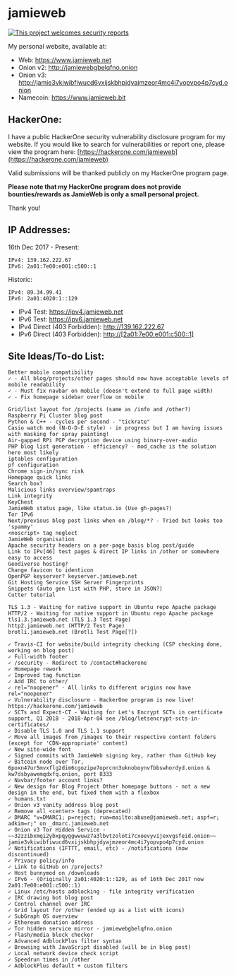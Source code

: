 # jamieweb

[![This project welcomes security reports](https://img.shields.io/badge/This%20project%20welcomes%20security%20reports-hackerone%2ecom%2fjamieweb-brightgreen.svg)](https://hackerone.com/jamieweb)

My personal website, available at:

* Web: https://www.jamieweb.net
* Onion v2: http://jamiewebgbelqfno.onion
* Onion v3: http://jamie3vkiwibfiwucd6vxijskbhpjdyajmzeor4mc4i7yopvpo4p7cyd.onion
* Namecoin: https://www.jamieweb.bit

## HackerOne:

I have a public HackerOne security vulnerability disclosure program for my website. If you would like to search for vulnerabilities or report one, please view the program here: [https://hackerone.com/jamieweb](https://hackerone.com/jamieweb)

Valid submissions will be thanked publicly on my HackerOne program page.

**Please note that my HackerOne program does not provide bounties/rewards as JamieWeb is only a small personal project.**

Thank you!

## IP Addresses:

16th Dec 2017 - Present:

    IPv4: 139.162.222.67
    IPv6: 2a01:7e00:e001:c500::1
    
Historic:

    IPv4: 89.34.99.41
    IPv6: 2a01:4020:1::129
    
* IPv4 Test: https://ipv4.jamieweb.net
* IPv6 Test: https://ipv6.jamieweb.net
* IPv4 Direct (403 Forbidden): http://139.162.222.67
* IPv6 Direct (403 Forbidden): <a href="http://[2a01:7e00:e001:c500::1]">http://[2a01:7e00:e001:c500::1]</a>

## Site Ideas/To-do List:
    Better mobile compatibility
    ✓ - All blog/projects/other pages should now have acceptable levels of mobile readability
    ✓ - Must fix navbar on mobile (doesn't extend to full page width)
    ✓ - Fix homepage sidebar overflow on mobile
      
    Grid/list layout for /projects (same as /info and /other?)
    Raspberry Pi Cluster blog post
    Python & C++ - cycles per second - "tickrate"
    Casio watch mod (N-O-D-E style) - in progress but I am having issues with masking for spray painting!
    Air-gapped RPi PGP decryption device using binary-over-audio
    PHP blog list generation - efficiency? - mod_cache is the solution here most likely
    iptables configuration
    pf configuration
    Chrome sign-in/sync risk
    Homepage quick links
    Search box?
    Malicious links overview/spamtraps
    Link integrity
    KeyChest
    JamieWeb status page, like status.io (Use gh-pages?)
    Tor IPv6
    Next/previous blog post links when on /blog/*? - Tried but looks too 'spammy'
    <noscript> tag neglect
    JamieWeb organisation
    Apache security headers on a per-page basis blog post/guide
    Link to IPv[46] test pages & direct IP links in /other or somewhere easy to access
    Geodiverse hosting?
    Change favicon to identicon
    OpenPGP keyserver? keyserver.jamieweb.net
    Git Hosting Service SSH Server Fingerprints
    Snippets (auto gen list with PHP, store in JSON?)
    Cutter tutorial
    
    TLS 1.3 - Waiting for native support in Ubuntu repo Apache package
    HTTP/2 - Waiting for native support in Ubuntu repo Apache package
    tls1.3.jamieweb.net (TLS 1.3 Test Page)
    http2.jamieweb.net (HTTP/2 Test Page)
    brotli.jamieweb.net (Brotli Test Page[?])

    ✓ Travis-CI for website/build integrity checking (CSP checking done, working on blog post)
    ✓ Full-width footer
    ✓ /security - Redirect to /contact#hackerone
    ✓ Homepage rework
    ✓ Improved tag function
    ✓ Add IRC to other/
    ✓ rel="noopener" - All links to different origins now have rel="noopener"
    ✓ Vulnerability disclosure - HackerOne program is now live! https://hackerone.com/jamieweb
    ✓ SCTs and Expect-CT - Waiting for Let's Encrypt SCTs in certificate support, Q1 2018 - 2018-Apr-04 see /blog/letsencrypt-scts-in-certificates/
    ✓ Disable TLS 1.0 and TLS 1.1 support
    ✓ Move all images from /images to their respective content folders (except for 'CDN-appropriate' content)
    ✓ New site-wide font
    ✓ Signed commits with JamieWeb signing key, rather than GitHub key
    ✓ Bitcoin node over Tor, 6poxn47ur5mvxflg2dim6cgozipe7oprcnn3uknoboynvfbbswhordyd.onion & kw7dsbyawemqdxfq.onion, port 8333
    ✓ Navbar/footer account links?
    ✓ New design for Blog Project Other homepage buttons - not a new design in the end, but fixed them with a flexbox
    ✓ humans.txt
    ✓ Onion v3 vanity address blog post
    ✓ Remove all <center> tags (deprecated)
    ✓ DMARC "v=DMARC1; p=reject; rua=mailto:abuse@jamieweb.net; aspf=r; adkim=r;" on _dmarc.jamieweb.net
    ✓ Onion v3 Tor Hidden Service - ~~32zzibxmqi2ybxpqyggwwuwz7a3lbvtzoloti7cxoevyvijexvgsfeid.onion~~ jamie3vkiwibfiwucd6vxijskbhpjdyajmzeor4mc4i7yopvpo4p7cyd.onion
    ✓ Notifications (IFTTT, email, etc) - /notifications (now discontinued)
    ✓ Privacy policy/info
    ✓ Link to GitHub on /projects?
    ✓ Host bunnymod on /downloads
    ✓ IPv6 - (Originally 2a01:4020:1::129, as of 16th Dec 2017 now 2a01:7e00:e001:c500::1)
    ✓ Linux /etc/hosts adblocking - file integrity verification
    ✓ IRC drawing bot blog post
    ✓ Control channel over IRC
    ✓ Grid layout for /other (ended up as a list with icons)
    ✓ SubGraph OS overview
    ✓ Ethereum donation address
    ✓ Tor hidden service mirror - jamiewebgbelqfno.onion
    ✓ Flash/media block checker
    ✓ Advanced AdblockPlus filter syntax
    ✓ Browsing with JavaScript disabled (will be in blog post)
    ✓ Local network device check script
    ✓ Speedrun times in /other
    ✓ AdblockPlus default + custom filters
